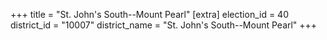 +++
title = "St. John's South--Mount Pearl"
[extra]
election_id = 40
district_id = "10007"
district_name = "St. John's South--Mount Pearl"
+++
